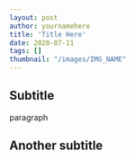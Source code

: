 ```yaml
---
layout: post
author: yournamehere
title: 'Title Here'
date: 2020-07-11
tags: []
thumbnail: "/images/IMG_NAME"
---
```


## Subtitle

paragraph

## Another subtitle